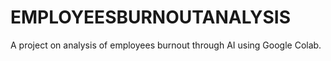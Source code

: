 # EMPLOYEESBURNOUTANALYSIS
A project on analysis of employees burnout through AI using Google Colab.
